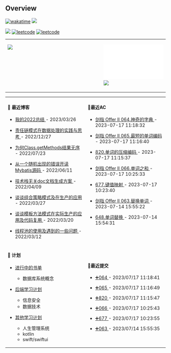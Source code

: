 
## Overview

[![wakatime](https://wakatime.com/badge/user/78591c59-95d5-4479-b2fc-988c35f31d59.svg)](https://wakatime.com/@78591c59-95d5-4479-b2fc-988c35f31d59) ![](https://gpvc.arturio.dev/0xcaffebabe)

![](https://img.shields.io/static/v1?label=LeetCode%20CN&message=0xcaffebabe&color=success) [![leetcode](https://img.shields.io/static/v1?label=Solved&message=835%20/%203393&color=success)](https://leetcode.cn/u/0xcaffebabe/) [![leetcode](https://img.shields.io/static/v1?label=Accepted&message=83.81%&color=success)](https://leetcode.cn/u/0xcaffebabe/)

<table border="0">
  <tr border="0">

  <td valign="top" width="60%">

  ![](https://github-readme-stats.vercel.app/api/wakatime?username=0xcaffebabe&layout=compact&langs_count=12&theme=dark&range=all_time)

  </td>

  <td valign="top" width="40%">

  ![](https://raw.githubusercontent.com/0xcaffebabe/github-stats/master/generated/overview.svg)
  ![](https://github-profile-summary-cards.vercel.app/api/cards/productive-time?username=0xcaffebabe&theme=github_dark&utcOffset=8)

  </td>
  </tr>

</table>

<table>

<tr>
<td valign="top" width="50%">

#### 📖 最近博客


* <a href="https://0xcaffebabe.github.io/%E4%BA%BA%E7%94%9F/2023/03/26/%E6%88%91%E7%9A%842022%E6%80%BB%E7%BB%93.html" target="_blank"> 我的2022总结 </a> - 2023/03/26 

    
* <a href="https://0xcaffebabe.github.io/%E8%AE%BE%E8%AE%A1%E6%A8%A1%E5%BC%8F/2022/12/27/%E8%B4%A3%E4%BB%BB%E9%93%BE%E6%A8%A1%E5%BC%8F%E5%9C%A8%E6%95%B0%E6%8D%AE%E5%A4%84%E7%90%86%E7%9A%84%E5%AE%9E%E8%B7%B5%E4%B8%8E%E6%80%9D%E8%80%83.html" target="_blank"> 责任链模式在数据处理的实践与思考 </a> - 2022/12/27 

    
* <a href="https://0xcaffebabe.github.io/jvm/2022/07/23/%E4%B8%BA%E4%BD%95Class.getMethods%E7%BB%93%E6%9E%9C%E6%97%A0%E5%BA%8F.html" target="_blank"> 为何Class.getMethods结果无序 </a> - 2022/07/23 

    
* <a href="https://0xcaffebabe.github.io/java/2022/06/11/%E4%BB%8E%E4%B8%80%E4%B8%AA%E9%9A%8F%E6%9C%BA%E5%87%BA%E7%8E%B0%E7%9A%84%E9%94%99%E8%AF%AF%E5%BC%80%E8%AF%BBMybatis%E6%BA%90%E7%A0%81.html" target="_blank"> 从一个随机出现的错误开读Mybatis源码 </a> - 2022/06/11 

    
* <a href="https://0xcaffebabe.github.io/%E6%97%A5%E5%B8%B8/2022/04/09/%E6%8A%80%E6%9C%AF%E6%A0%88%E6%97%A0%E5%85%B3doc%E6%96%87%E6%A1%A3%E7%94%9F%E6%88%90%E6%96%B9%E6%A1%88.html" target="_blank"> 技术栈无关doc文档生成方案 </a> - 2022/04/09 

    
* <a href="https://0xcaffebabe.github.io/%E8%AE%BE%E8%AE%A1%E6%A8%A1%E5%BC%8F/2022/03/27/%E8%B0%88%E8%B0%88%E7%BB%84%E5%90%88%E7%AD%96%E7%95%A5%E6%A8%A1%E5%BC%8F%E5%8F%8A%E5%9C%A8%E7%94%9F%E4%BA%A7%E7%9A%84%E5%BA%94%E7%94%A8.html" target="_blank"> 谈谈组合策略模式及在生产的应用 </a> - 2022/03/27 

    
* <a href="https://0xcaffebabe.github.io/%E8%AE%BE%E8%AE%A1%E6%A8%A1%E5%BC%8F/2022/03/20/%E8%B0%88%E8%B0%88%E6%A8%A1%E6%9D%BF%E6%96%B9%E6%B3%95%E6%A8%A1%E5%BC%8F%E5%9C%A8%E5%AE%9E%E9%99%85%E7%94%9F%E4%BA%A7%E7%9A%84%E5%BA%94%E7%94%A8%E5%8F%8A%E4%BB%A3%E7%A0%81%E5%A4%8D%E7%94%A8.html" target="_blank"> 谈谈模板方法模式在实际生产的应用及代码复用 </a> - 2022/03/20 

    
* <a href="https://0xcaffebabe.github.io/java/2022/03/12/%E7%BA%BF%E7%A8%8B%E6%B1%A0%E7%9A%84%E4%BD%BF%E7%94%A8%E5%8F%8A%E9%81%87%E5%88%B0%E7%9A%84%E4%B8%80%E4%BA%9B%E9%97%AE%E9%A2%98.html" target="_blank"> 线程池的使用及遇到的一些问题 </a> - 2022/03/12 

        

</td>

<td valign="top" width="50%">

#### 🔋最近AC


  * <a href="https://leetcode.cn/submissions/detail/447621265" target="_blank"> 剑指 Offer II 064.神奇的字典 </a> - 2023-07-17 11:18:32 

    
  * <a href="https://leetcode.cn/submissions/detail/447620518" target="_blank"> 剑指 Offer II 065.最短的单词编码 </a> - 2023-07-17 11:16:40 

    
  * <a href="https://leetcode.cn/submissions/detail/447620059" target="_blank"> 820.单词的压缩编码 </a> - 2023-07-17 11:15:37 

    
  * <a href="https://leetcode.cn/submissions/detail/447598088" target="_blank"> 剑指 Offer II 066.单词之和 </a> - 2023-07-17 10:25:33 

    
  * <a href="https://leetcode.cn/submissions/detail/447597330" target="_blank"> 677.键值映射 </a> - 2023-07-17 10:23:40 

    
  * <a href="https://leetcode.cn/submissions/detail/446950299" target="_blank"> 剑指 Offer II 063.替换单词 </a> - 2023-07-14 15:55:22 

    
  * <a href="https://leetcode.cn/submissions/detail/446949946" target="_blank"> 648.单词替换 </a> - 2023-07-14 15:54:31 

    

</td>

</tr>

<tr>

<td valign="top" width="50%">

#### 📝 计划

- [进行中的书单](https://github.com/users/0xcaffebabe/projects/4)
  - 数据库系统概念


- [后端学习计划](https://github.com/users/0xcaffebabe/projects/1)
  - 信息安全
  - 数据技术


- [其他学习计划](https://github.com/users/0xcaffebabe/projects/3)
  - 人生管理系统
  - kotlin
  - swift/swiftui


<td>

#### 🌴最近提交


  * <a href="https://github.com/0xcaffebabe/leetcode/commit/3c8ee458383255b49ebb10cf34d01ca2410de4a3" target="_blank"> ➕064 </a> - 2023/07/17 11:18:41 

    
  * <a href="https://github.com/0xcaffebabe/leetcode/commit/5cf802390ed4fe2cb21e8e54f2de10a4f4ce621a" target="_blank"> ➕065 </a> - 2023/07/17 11:16:49 

    
  * <a href="https://github.com/0xcaffebabe/leetcode/commit/e0c82b68115bf2266f8c86a8b6c97dc0f7b875c0" target="_blank"> ➕820 </a> - 2023/07/17 11:15:47 

    
  * <a href="https://github.com/0xcaffebabe/leetcode/commit/565352f4e97510e95f44e9b529c6ce998cab55f8" target="_blank"> ➕066 </a> - 2023/07/17 10:25:43 

    
  * <a href="https://github.com/0xcaffebabe/leetcode/commit/7f0d7341615a79262666f93186c88b7ec7096ac4" target="_blank"> ➕677 </a> - 2023/07/17 10:23:55 

    
  * <a href="https://github.com/0xcaffebabe/leetcode/commit/e231238186fdd98d672ef6b918c35af4bfecdc01" target="_blank"> ➕063 </a> - 2023/07/14 15:55:35 

    

</td>

</tr>

</table>

